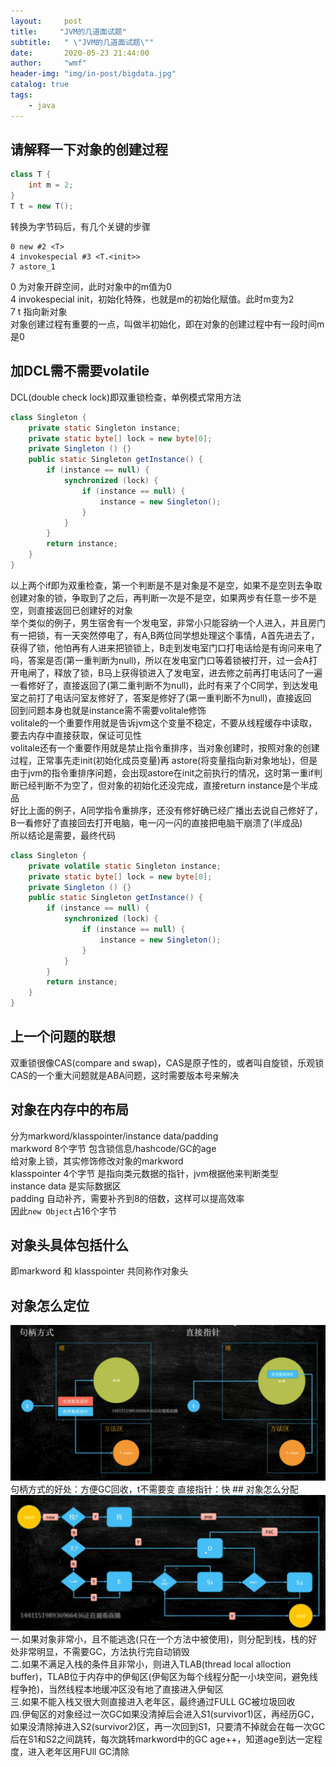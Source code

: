 ```yaml
---
layout:     post
title:     "JVM的几道面试题"
subtitle:   " \"JVM的几道面试题\""
date:       2020-05-23 21:44:00
author:     "wmf"
header-img: "img/in-post/bigdata.jpg"
catalog: true
tags:
    - java
---
```

## 请解释一下对象的创建过程
```java
class T {
    int m = 2;
}
T t = new T();
```
转换为字节码后，有几个关键的步骤
```
0 new #2 <T>
4 invokespecial #3 <T.<init>>
7 astore_1
```
0 为对象开辟空间，此时对象中的m值为0<br>
4 invokespecial init，初始化特殊，也就是m的初始化赋值。此时m变为2<br>
7 t 指向新对象<br>
对象创建过程有重要的一点，叫做半初始化，即在对象的创建过程中有一段时间m是0
## 加DCL需不需要volatile
DCL(double check lock)即双重锁检查，单例模式常用方法
```java
class Singleton {
    private static Singleton instance;
    private static byte[] lock = new byte[0];
    private Singleton () {}
    public static Singleton getInstance() {
        if (instance == null) {
            synchronized (lock) {
                if (instance == null) {
                    instance = new Singleton();
                }
            }
        }
        return instance;
    }
}
```
以上两个if即为双重检查，第一个判断是不是对象是不是空，如果不是空则去争取创建对象的锁，争取到了之后，再判断一次是不是空，如果两步有任意一步不是空，则直接返回已创建好的对象<br>
举个类似的例子，男生宿舍有一个发电室，非常小只能容纳一个人进入，并且房门有一把锁，有一天突然停电了，有A,B两位同学想处理这个事情，A首先进去了，获得了锁，他怕再有人进来把锁锁上，B走到发电室门口打电话给是有询问来电了吗，答案是否(第一重判断为null)，所以在发电室门口等着锁被打开，过一会A打开电闸了，释放了锁，B马上获得锁进入了发电室，进去修之前再打电话问了一遍一看修好了，直接返回了(第二重判断不为null)，此时有来了个C同学，到达发电室之前打了电话问室友修好了，答案是修好了(第一重判断不为null)，直接返回<br>
回到问题本身也就是instance需不需要volitale修饰<br>
volitale的一个重要作用就是告诉jvm这个变量不稳定，不要从线程缓存中读取，要去内存中直接获取，保证可见性<br>
volitale还有一个重要作用就是禁止指令重排序，当对象创建时，按照对象的创建过程，正常事先走init(初始化成员变量)再 astore(将变量指向新对象地址)，但是由于jvm的指令重排序问题，会出现astore在init之前执行的情况，这时第一重if判断已经判断不为空了，但对象的初始化还没完成，直接return instance是个半成品<br>
好比上面的例子，A同学指令重排序，还没有修好确已经广播出去说自己修好了，B一看修好了直接回去打开电脑，电一闪一闪的直接把电脑干崩溃了(半成品)<br>
所以结论是需要，最终代码
```java
class Singleton {
    private volatile static Singleton instance;
    private static byte[] lock = new byte[0];
    private Singleton () {}
    public static Singleton getInstance() {
        if (instance == null) {
            synchronized (lock) {
                if (instance == null) {
                    instance = new Singleton();
                }
            }
        }
        return instance;
    }
}
```
## 上一个问题的联想
双重锁很像CAS(compare and swap)，CAS是原子性的，或者叫自旋锁，乐观锁<br>
CAS的一个重大问题就是ABA问题，这时需要版本号来解决
## 对象在内存中的布局
分为markword/klasspointer/instance data/padding<br>
markword 8个字节 包含锁信息/hashcode/GC的age<br>
给对象上锁，其实修饰修改对象的markword<br>
klasspointer 4个字节 是指向类元数据的指针，jvm根据他来判断类型<br>
instance data 是实际数据区<br>
padding 自动补齐，需要补齐到8的倍数，这样可以提高效率<br>
因此```new Object```占16个字节
## 对象头具体包括什么
即markword 和 klasspointer 共同称作对象头
## 对象怎么定位
<img class="shadow" src="/img/in-post/objectFind.png" width="720"/>
句柄方式的好处：方便GC回收，t不需要变
直接指针：快
## 对象怎么分配
<img class="shadow" src="/img/in-post/objectAd.png" width="720"/>
一.如果对象非常小，且不能逃逸(只在一个方法中被使用)，则分配到栈，栈的好处非常明显，不需要GC，方法执行完自动销毁<br>
二.如果不满足入栈的条件且非常小，则进入TLAB(thread local alloction buffer)，TLAB位于内存中的伊甸区(伊甸区为每个线程分配一小块空间，避免线程争抢)，当然线程本地缓冲区没有地了直接进入伊甸区<br>
三.如果不能入栈又很大则直接进入老年区，最终通过FULL GC被垃圾回收<br>
四.伊甸区的对象经过一次GC如果没清掉后会进入S1(survivor1)区，再经历GC，如果没清除掉进入S2(survivor2)区，再一次回到S1，只要清不掉就会在每一次GC后在S1和S2之间跳转，每次跳转markword中的GC age++，知道age到达一定程度，进入老年区用FUll GC清除







